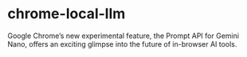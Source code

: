 # chrome-local-llm
Google Chrome’s new experimental feature, the Prompt API for Gemini Nano, offers an exciting glimpse into the future of in-browser AI tools.
